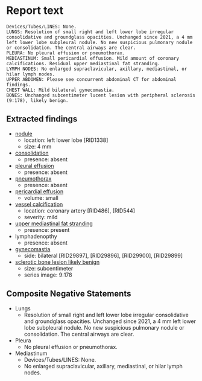 # Report text

```text
Devices/Tubes/LINES: None.
LUNGS: Resolution of small right and left lower lobe irregular consolidative and groundglass opacities. Unchanged since 2021, a 4 mm left lower lobe subpleural nodule. No new suspicious pulmonary nodule or consolidation. The central airways are clear.
PLEURA: No pleural effusion or pneumothorax.
MEDIASTINUM: Small pericardial effusion. Mild amount of coronary calcifications. Residual upper mediastinal fat stranding.
LYMPH NODES: No enlarged supraclavicular, axillary, mediastinal, or hilar lymph nodes.
UPPER ABDOMEN: Please see concurrent abdominal CT for abdominal findings.
CHEST WALL: Mild bilateral gynecomastia.
BONES: Unchanged subcentimeter lucent lesion with peripheral sclerosis (9:178), likely benign.
```

## Extracted findings

- [nodule](../../definitions/hood/adrenal-nodule.json)
  - location: left lower lobe \[RID1338\]
  - size: 4 mm
- [consolidation](../../definitions/smartreporting/consolidation.txt)
  - presence: absent
- [pleural effusion](../../definitions/hood/pleural-effusion.json)
  - presence: absent
- [pneumothorax](../../definitions/hood/pneumothorax.json)
  - presence: absent
- [pericardial effusion](../../definitions/hood/pericardial-effusion.json)
  - volume: small
- [vessel calcification](../../definitions/nuance/coronary_artery_calcification.json)
  - location: coronary artery \[RID486\], \[RID544\]
  - severity: mild
- [upper mediastinal fat stranding](../../definitions/nuance/mediastinal_fat_stranding.json)
  - presence: present
- lymphadenopthy
  - presence: absent
- [gynecomastia](../../definitions/hood/gynecomastia.json)
  - side: bilateral \[RID29897\], \[RID29896\], \[RID29900\], \[RID29899\]
- [sclerotic bone lesion likely benign](../../definitions/hood/sclerotic-lesion.json)
  - size: subcentimeter
  - series image: 9:178

## Composite Negative Statements

- Lungs
  - Resolution of small right and left lower lobe irregular consolidative and groundglass opacities. Unchanged since 2021, a 4 mm left lower lobe subpleural nodule. No new suspicious pulmonary nodule or consolidation. The central airways are clear.
- Pleura
  - No pleural effusion or pneumothorax.
- Mediastinum
  - Devices/Tubes/LINES: None.
  - No enlarged supraclavicular, axillary, mediastinal, or hilar lymph nodes.
  